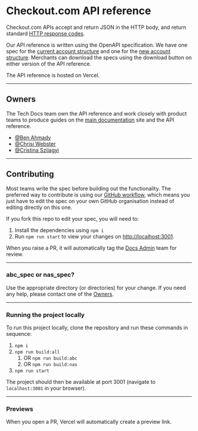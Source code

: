 # Checkout.com API reference

Checkout.com APIs accept and return JSON in the HTTP body, and return
standard [HTTP response codes](https://www.checkout.com/docs/resources/codes/http-response-codes).

Our API reference is written using the OpenAPI specification. We have one spec for
the [current account structure](https://api-reference.checkout.com/) and one for
the [new account structure](https://api-reference.checkout.com/preview/crusoe). Merchants can download the specs using
the download button on either version of the API reference.

The API reference is hosted on Vercel.

---

## Owners

The Tech Docs team own the API reference and work closely with product teams to produce guides on
the [main documentation](https://www.checkout.com/docs) site and the API reference.

- [@Ben Ahmady](https://github.com/ben-ahmady-cko)
- [@Chrisi Webster](https://github.com/chrisi-webster-cko)
- [@Cristina Szilagyi](https://github.com/cristina-szilagyi-cko)

---

## Contributing

Most teams write the spec before building out the functionality. The preferred way to contribute is using
our [GitHub workflow](https://checkout.atlassian.net/wiki/spaces/PD/pages/4844781738/GitHub+Actions+for+API+Ref), which
means you just have to edit the spec on your own GitHub organisation instead of editing directly on this one.

If you fork this repo to edit your spec, you will need to:

1. Install the dependencies using `npm i`
2. Run `npm run start` to view your changes on [http://localhost:3001](http://localhost:3001).

When you raise a PR, it will automatically tag
the [Docs Admin](https://github.com/orgs/checkout/teams/docs-admin/members) team for review.

---

### abc_spec or nas_spec?

Use the appropriate directory (or directories) for your change. If you need any help, please contact one of
the [Owners](#owners).

---

### Running the project locally

To run this project locally, clone the repository and run these commands in sequence:

1. `npm i`
2. `npm run build:all`
    1. OR `npm run build:abc`
    2. OR `npm run build:nas`
3. `npm run start`

The project should then be available at port 3001 (navigate to `localhost:3001` in your browser).

---

### Previews

When you open a PR, Vercel will automatically create a preview link.
